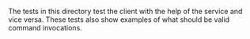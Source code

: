 The tests in this directory test the client with the help of the service and
vice versa. These tests also show examples of what should be valid command
invocations.
